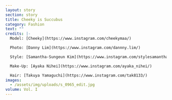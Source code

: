 ```yaml
---
layout: story
section: story
title: Cheeky is Succubus
category: Fashion
text: ""
credits: |-
  Model: [Cheeky](https://www.instagram.com/cheekymaa/)

  Photo: [Danny Lim](https://www.instagram.com/dannny.lim/)

  Style: [Samantha-Sungeun Kim](https://www.instagram.com/stylesamantha7/)

  Make-Up: [Ayaka Nihei](https://www.instagram.com/ayaka_nihei/)

  Hair: [Takuya Yamaguchi](https://www.instagram.com/tak8133/)
images:
  - /assets/img/uploads/s_0965_edit.jpg
volume: Vol. I
---
```

